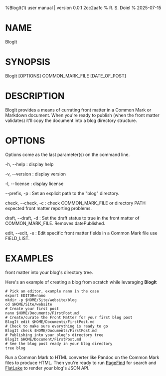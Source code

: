 %BlogIt(1) user manual | version 0.0.1 2cc2aafc
% R. S. Doiel
% 2025-07-15

# NAME

BlogIt

# SYNOPSIS

BlogIt [OPTIONS] COMMON_MARK_FILE [DATE_OF_POST]

# DESCRIPTION

BlogIt provides a means of currating front matter in a Common Mark or Markdown
document. When you're ready to publish (when the front matter validates) it'll copy
the document into a blog directory structure.

# OPTIONS

Options come as the last parameter(s) on the command line.

-h, --help
: display help

-v, --version
: display version

-l, --license
: display license

--prefix, -p
: Set an explicit path to the "blog" directory.

check, --check, -c
: check COMMON_MARK_FILE or directory PATH expected front matter reporting problems.

draft, --draft, -d
: Set the draft status to true in the front matter of COMMON_MARK_FILE. Removes datePublished.

edit, --edit, -e
: Edit specific front matter fields in a Common Mark file use FIELD_LIST.

# EXAMPLES

front matter into your blog's directory tree.

Here's an example of creating a blog from scratch while levaraging __BlogIt__

~~~shell
# Pick an editor, example nano in the case
export EDITOR=nano
mkdir -p $HOME/Site/website/blog
cd $HOME/Site/website
# Create your first post
nano $HOME/Documents/FirstPost.md
# Create/curate the Front Matter for your first blog post
BlogIt edit $HOME/Documents/FirstPost.md
# Check to make sure everything is ready to go
BlogIt check $HOME/Documents/FirstPost.md
# Publishing into your blog's directory tree
BlogIt $HOME/Document/FirstPost.md
# See the blog post ready in your blog directory
tree blog
~~~

Run a Common Mark to HTML converter like Pandoc on the Common Mark files to produce HTML.
Then you're ready to run [PageFind](https://pagefind.com) for search and 
[FlatLake](https://flatlake.app) to render your blog's JSON API.


